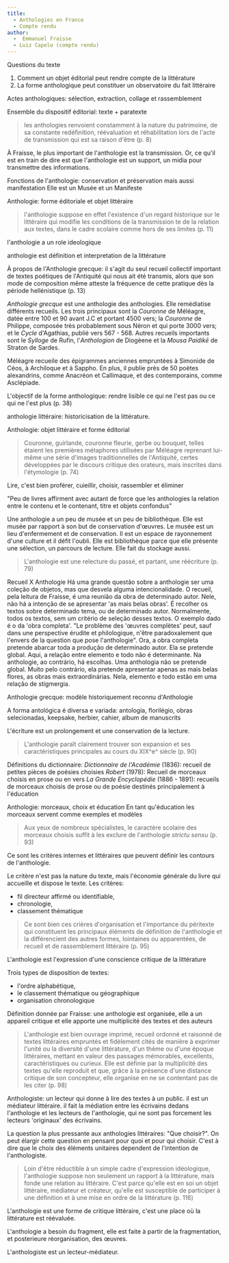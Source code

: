 ```yaml
--- 
title: 
  - Anthologies en France
  - Compte rendu
author:
  -  Emmanuel Fraisse
  - Luiz Capelo (compte rendu)
---
```


Questions du texte
1. Comment un objet éditorial peut rendre compte de la littérature
2. La forme anthologique peut constituer un observatoire du fait littéraire

Actes anthologiques: sélection, extraction, collage et rassemblement

Ensemble du dispositif éditorial: texte + paratexte

> les anthologies renvoient constamment à la nature du patrimoine, de sa constante redéfinition, réévaluation et réhabilitation lors de l'acte de transmission qui est sa raison d'être (p. 8)

À Fraisse, le plus important de l'anthologie est la transmission. Or, ce qu'il est en train de dire est que l'anthologie est un support, un midia pour transmettre des informations. 

Fonctions de l'anthologie: conservation et préservation mais aussi manifestation
Elle est un Musée et un Manifeste

Anthologie: forme éditoriale et objet littéraire

> l'anthologie suppose en effet l'existence d'un regard historique sur le littéraire qui modifie les conditions de la transmission te de la relation aux textes, dans le cadre scolaire comme hors de ses limites (p. 11)

l'anthologie a un role ideologique

anthologie est définition et interpretation de la littérature

À propos de l'Anthologie grecque: il s'agit du seul recueil collectif important de textes poétiques de l'Antiquité qui nous ait été transmis, alors que son mode de composition même atteste la fréquence de cette pratique dès la période hellénistique (p. 13)

*Anthologie grecque* est une anthologie des anthologies. Elle remédiatise différents recueils. Les trois principaux sont la *Couronne* de Méléagre, datée entre 100 et 90 avant J.C et portant 4500 vers; la *Couronne* de Philippe, composée très probablement sous Néron et qui porte 3000 vers; et le *Cycle* d'Agathias, publié vers 567 - 568. Autres recueils importants sont le *Sylloge* de Rufin, l'*Anthologion* de Diogèene et la *Mousa Paidikē* de Straton de Sardes.

Méléagre recueile des épigrammes anciennes empruntées à Simonide de Céos, à Archiloque et à Sappho. En plus, il publie près de 50 poètes alexandrins, comme Anacréon et Callimaque, et des contemporains, comme Asclépiade.

L'objectif de la forme anthologique: rendre lisible ce qui ne l'est pas ou ce qui ne l'est plus (p. 38)

anthologie littéraire: historicisation de la littérature.

Anthologie: objet littéraire et forme éditorial

> Couronne, guirlande, couronne fleurie, gerbe ou bouquet, telles étaient les premières métaphores utilisées par Méléagre reprenant lui-même une série d'images traditionnelles de l'Antiquité, certes développées par le discours critique des orateurs, mais inscrites dans l'étymologie (p. 74)

Lire, c'est bien proférer, cuieillir, choisir, rassembler et éliminer

"Peu de livres affirment avec autant de force que les anthologies la relation entre le contenu et le contenant, titre et objets confondus"

Une anthologie a un peu de musée et un peu de bibliothèque. Elle est musée par rapport à son but de conservation d'œuvres. Le musée est un lieu d'enfermement et de conservation. Il est un espace de rayonnement d'une culture et il défit l'oubli. Elle est bibliothèque parce que elle présente une sélection, un parcours de lecture. Elle fait du stockage aussi.

 > L'anthologie est une relecture du passé, et partant, une réécriture (p. 79)

Recueil X Anthologie
Há uma grande questão sobre a anthologie ser uma coleção de objetos, mas que desvela alguma intencionalidade. O recueil, pela leitura de Fraisse, é uma reunião da obra de determinado autor. Nele, não há a intenção de se apresentar 'as mais belas obras'. É recolher os textos sobre determinado tema, ou de determinado autor. Normalmente, todos os textos, sem um critério de seleção desses textos. O exemplo dado é o da 'obra completa'. "Le problème des 'œuvres complètes' peut, sauf dans une perspective érudite et philologique, n'être paradoxalement que l'envers de la question que pose l'anthologie". Ora, a obra completa pretende abarcar toda a produção de determinado autor. Ela se pretende global. Aqui, a relação entre elemento e todo não é determinante. Na anthologie, ao contrário, há escolhas. Uma anthologia não se pretende global. Muito pelo contrário, ela pretende apresentar apenas as mais belas flores, as obras mais extraordinárias. Nela, elemento e todo estão em uma relação de stigmergia. 

Anthologie grecque: modèle historiquement reconnu d'Anthologie

A forma antológica é diversa e variada: antologia, florilégio, obras selecionadas, keepsake, herbier, cahier, album de manuscrits

L'écriture est un prolongement et une conservation de la lecture.

>L'anthologie paraît clairement trouver son expansion et ses caractéristiques principales au cours du XIX^e^ siècle (p. 90)

Définitions du dictionnaire:
<em>Dictionnaire de l'Académie</em> (1836): recueil de petites pièces de poésies choisies
<em>Robert</em> (1978): Recueil de morceaux choisis en prose ou en vers
<em>La Grande Encyclopédie</em> (1886 - 1891): recueils de morceaux choisis de prose ou de poésie destinés principalement à l'éducation

Anthologie: morceaux, choix et éducation
En tant qu'éducation les morceaux servent comme exemples et modèles

> Aux yeux de nombreux spécialistes, le caractère scolaire des morceaux choisis suffit à les exclure de l'anthologie <em>strictu sensu</em> (p. 93)

Ce sont les critères internes et littéraires que peuvent définir les contours de l'anthologie.

Le critère n'est pas la nature du texte, mais l'économie générale du livre qui accueille et dispose le texte.
Les critères: 
- fil directeur affirmé ou identifiable,
- chronologie,
- classement thématique

> Ce sont bien ces crières  d'organisation et l'importance du péritexte qui constituent les principaux éléments de définition de l'anthologie et la différencient des autres formes, lointaines ou apparentées, de recueil et de rassemblement littéraire (p. 95)

L'anthologie est l'expression d'une conscience critique de la littérature

Trois types de  disposition de textes: 
- l'ordre alphabétique,
- le classement thématique ou géographique
- organisation chronologique

Définition donnée par Fraisse: une anthologie est organisée, elle a un appareil critique et elle apporte une multiplicité des textes et des auteurs

> L'anthologie est bien ouvrage imprimé, recueil ordonné et raisonné de textes littéraires empruntés et fidèlement cités de manière à exprimer l'unité ou la diversité d'une littérature, d'un thème ou d'une époque littéraires, mettant en valeur des passages mémorables, excellents, caractéristiques ou curieux. Elle est définie par la multiplicité des textes qu'elle reproduit et que, grâce à la présence d'une distance critique de son concepteur, elle organise en ne se contentant pas de les citer (p. 98)

Anthologiste: un lecteur qui donne à lire des textes à un public. il est un médiateur littéraire. il fait la médiation entre les écrivains dedans l'anthologie et les lecteurs de l'anthologie, qui ne sont pas forcement les lecteurs 'originaux' des écrivains.

La question la plus pressante aux anthologies littéraires: "Que choisir?". On peut élargir cette question en pensant pour quoi et pour qui choisir. C'est à dire que le choix des éléments unitaires dependent de l'intention de l'anthologiste. 

> Loin d'être réductible à un simple cadre d'expression idéologique, l'anthologie suppose non seulement un rapport à la littérature, mais fonde une relation au littéraire. C'est parce qu'elle est en soi un objet littéraire, médiateur et créateur, qu'elle est susceptible de participer à une définition et à une mise en ordre de la littérature (p. 116)

L'anthologie est une forme de critique littéraire, c'est une place où la littérature est réévaluée.

L'anthologie a besoin du fragment, elle est faite à partir de la fragmentation, et posterieure réorganisation, des œuvres.

L'anthologiste est un lecteur-médiateur.


